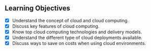 ## Learning Objectives

- [x] Understand the concept of cloud and cloud computing.
- [x] Discuss key features of cloud computing.
- [x] Know top cloud computing technologies and delivery models.
- [x] Understand the different type of cloud deployments available.
- [x] Discuss ways to save on costs when using cloud environments.
